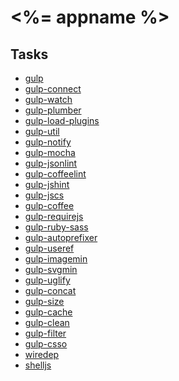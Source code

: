 # <%= appname %>

## Tasks

* [gulp][gulp]
* [gulp-connect][gulp-connect]
* [gulp-watch][gulp-watch]
* [gulp-plumber][gulp-plumber]
* [gulp-load-plugins][gulp-load-plugins]
* [gulp-util][gulp-util]
* [gulp-notify][gulp-notify]
* [gulp-mocha][gulp-mocha]
* [gulp-jsonlint][gulp-jsonlint]
* [gulp-coffeelint][gulp-coffeelint]
* [gulp-jshint][gulp-jshint]
* [gulp-jscs][gulp-jscs]
* [gulp-coffee][gulp-coffee]
* [gulp-requirejs][gulp-requirejs]
* [gulp-ruby-sass][gulp-ruby-sass]
* [gulp-autoprefixer][gulp-autoprefixer]
* [gulp-useref][gulp-useref]
* [gulp-imagemin][gulp-imagemin]
* [gulp-svgmin][gulp-svgmin]
* [gulp-uglify][gulp-uglify]
* [gulp-concat][gulp-concat]
* [gulp-size][gulp-size]
* [gulp-cache][gulp-cache]
* [gulp-clean][gulp-clean]
* [gulp-filter][gulp-filter]
* [gulp-csso][gulp-csso]
* [wiredep][wiredep]
* [shelljs][shelljs]

[gulp]: http://npmjs.org/package/gulp
[gulp-connect]: http://npmjs.org/package/gulp-connect
[gulp-watch]: http://npmjs.org/package/gulp-watch
[gulp-plumber]: http://npmjs.org/package/gulp-plumber
[gulp-load-plugins]: http://npmjs.org/package/gulp-load-plugins
[gulp-util]: http://npmjs.org/package/gulp-util
[gulp-notify]: http://npmjs.org/package/gulp-notify
[gulp-mocha]: http://npmjs.org/package/gulp-mocha
[gulp-jsonlint]: http://npmjs.org/package/gulp-jsonlint
[gulp-coffeelint]: http://npmjs.org/package/gulp-coffeelint
[gulp-jshint]: http://npmjs.org/package/gulp-jshint
[gulp-jscs]: http://npmjs.org/package/gulp-jscs
[gulp-coffee]: http://npmjs.org/package/gulp-coffee
[gulp-requirejs]: http://npmjs.org/package/gulp-requirejs
[gulp-ruby-sass]: http://npmjs.org/package/gulp-ruby-sass
[gulp-autoprefixer]: http://npmjs.org/package/gulp-autoprefixer
[gulp-useref]: http://npmjs.org/package/gulp-useref
[gulp-imagemin]: http://npmjs.org/package/gulp-imagemin
[gulp-svgmin]: http://npmjs.org/package/gulp-svgmin
[gulp-uglify]: http://npmjs.org/package/gulp-uglify
[gulp-concat]: http://npmjs.org/package/gulp-concat
[gulp-size]: http://npmjs.org/package/gulp-size
[gulp-cache]: http://npmjs.org/package/gulp-cache
[gulp-clean]: http://npmjs.org/package/gulp-clean
[gulp-filter]: http://npmjs.org/package/gulp-filter
[gulp-csso]: http://npmjs.org/package/gulp-csso
[wiredep]: http://npmjs.org/package/wiredep
[shelljs]: http://npmjs.org/package/shelljs
